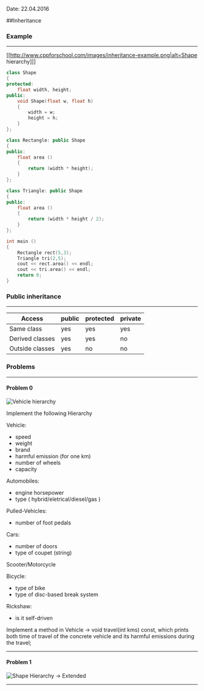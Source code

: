 Date: 22.04.2016  

##Inheritance

### Example
---

[[http://www.cppforschool.com/images/inheritance-example.png|alt=Shape hierarchy]]]

```c++
class Shape
{
protected:
	float width, height;
public:
	void Shape(float w, float h)
	{
		width = w;
		height = h;
	}
};

class Rectangle: public Shape
{
public:
	float area ()
	{
		return (width * height);
	}
};

class Triangle: public Shape
{
public:
	float area ()
	{
		return (width * height / 2);
	}
};

int main ()
{
	Rectangle rect(5,3);
	Triangle tri(2,5);
	cout << rect.area() << endl;
	cout << tri.area() << endl;
	return 0;
}
```

### Public inheritance
--- 

| Access | public | protected | private |
|--------|--------|-----------|-------|
| Same class | yes | yes | yes |
| Derived classes | yes | yes | no |
| Outside classes | yes | no | no |

### Problems
---

#### Problem 0
![Vehicle hierarchy](http://ecomputernotes.com/images/inheritance.jpg)   

Implement the following Hierarchy

Vehicle:
* speed
* weight
* brand
* harmful emission (for one km)
* number of wheels
* capacity

Automobiles:
* engine horsepower
* type ( hybrid/eletrical/diesel/gas )

Pulled-Vehicles:
* number of foot pedals

Cars:
* number of doors
* type of coupet (string)

Scooter/Motorcycle

Bicycle:
* type of bike
* type of disc-based break system

Rickshaw:
* is it self-driven

Implement a method in Vehicle -> void travel(int kms) const, which prints both time of travel of the concrete vehicle and its harmful emissions during the travel;

---

#### Problem 1

![Shape Hierarchy -> Extended](http://www.learncpp.com/images/CppTutorial/Section11/ShapesInheritance.png)

---

